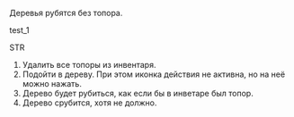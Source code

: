 Деревья рубятся без топора.

test_1

STR
1. Удалить все топоры из инвентаря.
2. Подойти в дереву. При этом иконка действия не активна, но на неё можно нажать.
3. Дерево будет рубиться, как если бы в инветаре был топор.
4. Дерево срубится, хотя не должно.
